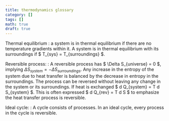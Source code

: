 ```yaml
---
title: thermodynamics glossary
category: []
tags: []
math: true
draft: true
---
```


Thermal equilibrium
: a system is in thermal equilibrium if there are no temperature gradients within it. A system is in thermal equilibrium with its surroundings if $ T_{sys} = T_{surroundings} $.

Reversible process: 
: A reversible process has $ \Delta S_{universe} = 0 $, implying $\Delta S_{system} = - \Delta
S_{surroundings}$. Any increase in the entropy of the system due to heat transfer is balanced by the decrease in entropy in the surroundings. The process can be reversed without leaving any change in the system or its surroundings. If heat is exchanged $ d Q_{system} = T d S_{system} $. This is often expressed $ d Q_{rev} = T d S $ to emphasize the heat transfer process is reversible. 

Ideal cycle:
: A cycle consists of processes. In an ideal cycle, every process in the cycle is reversible.
